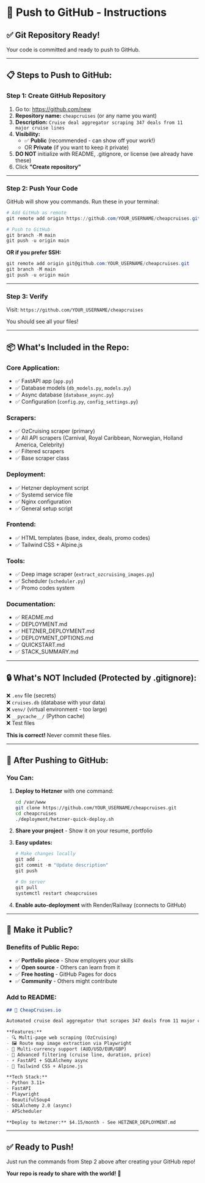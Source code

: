# 🚀 Push to GitHub - Instructions

## ✅ Git Repository Ready!

Your code is committed and ready to push to GitHub.

---

## 📋 Steps to Push to GitHub:

### **Step 1: Create GitHub Repository**

1. Go to: https://github.com/new
2. **Repository name:** `cheapcruises` (or any name you want)
3. **Description:** `Cruise deal aggregator scraping 347 deals from 11 major cruise lines`
4. **Visibility:** 
   - ✅ **Public** (recommended - can show off your work!)
   - OR **Private** (if you want to keep it private)
5. **DO NOT** initialize with README, .gitignore, or license (we already have these)
6. Click **"Create repository"**

---

### **Step 2: Push Your Code**

GitHub will show you commands. Run these in your terminal:

```powershell
# Add GitHub as remote
git remote add origin https://github.com/YOUR_USERNAME/cheapcruises.git

# Push to GitHub
git branch -M main
git push -u origin main
```

**OR if you prefer SSH:**

```powershell
git remote add origin git@github.com:YOUR_USERNAME/cheapcruises.git
git branch -M main
git push -u origin main
```

---

### **Step 3: Verify**

Visit: `https://github.com/YOUR_USERNAME/cheapcruises`

You should see all your files!

---

## 📦 What's Included in the Repo:

### **Core Application:**
- ✅ FastAPI app (`app.py`)
- ✅ Database models (`db_models.py`, `models.py`)
- ✅ Async database (`database_async.py`)
- ✅ Configuration (`config.py`, `config_settings.py`)

### **Scrapers:**
- ✅ OzCruising scraper (primary)
- ✅ All API scrapers (Carnival, Royal Caribbean, Norwegian, Holland America, Celebrity)
- ✅ Filtered scrapers
- ✅ Base scraper class

### **Deployment:**
- ✅ Hetzner deployment script
- ✅ Systemd service file
- ✅ Nginx configuration
- ✅ General setup script

### **Frontend:**
- ✅ HTML templates (base, index, deals, promo codes)
- ✅ Tailwind CSS + Alpine.js

### **Tools:**
- ✅ Deep image scraper (`extract_ozcruising_images.py`)
- ✅ Scheduler (`scheduler.py`)
- ✅ Promo codes system

### **Documentation:**
- ✅ README.md
- ✅ DEPLOYMENT.md
- ✅ HETZNER_DEPLOYMENT.md
- ✅ DEPLOYMENT_OPTIONS.md
- ✅ QUICKSTART.md
- ✅ STACK_SUMMARY.md

---

## 🔒 What's NOT Included (Protected by .gitignore):

❌ `.env` file (secrets)  
❌ `cruises.db` (database with your data)  
❌ `venv/` (virtual environment - too large)  
❌ `__pycache__/` (Python cache)  
❌ Test files  

**This is correct!** Never commit these files.

---

## 🎯 After Pushing to GitHub:

### **You Can:**

1. **Deploy to Hetzner** with one command:
   ```bash
   cd /var/www
   git clone https://github.com/YOUR_USERNAME/cheapcruises.git
   cd cheapcruises
   ./deployment/hetzner-quick-deploy.sh
   ```

2. **Share your project** - Show it on your resume, portfolio

3. **Easy updates:**
   ```powershell
   # Make changes locally
   git add .
   git commit -m "Update description"
   git push
   
   # On server
   git pull
   systemctl restart cheapcruises
   ```

4. **Enable auto-deployment** with Render/Railway (connects to GitHub)

---

## 🌟 Make it Public?

### **Benefits of Public Repo:**
- ✅ **Portfolio piece** - Show employers your skills
- ✅ **Open source** - Others can learn from it
- ✅ **Free hosting** - GitHub Pages for docs
- ✅ **Community** - Others might contribute

### **Add to README:**
```markdown
## 🚢 CheapCruises.io

Automated cruise deal aggregator that scrapes 347 deals from 11 major cruise lines.

**Features:**
- 🔍 Multi-page web scraping (OzCruising)
- 🖼️ Route map image extraction via Playwright
- 💱 Multi-currency support (AUD/USD/EUR/GBP)
- 🎯 Advanced filtering (cruise line, duration, price)
- ⚡ FastAPI + SQLAlchemy async
- 🎨 Tailwind CSS + Alpine.js

**Tech Stack:**
- Python 3.11+
- FastAPI
- Playwright
- BeautifulSoup4
- SQLAlchemy 2.0 (async)
- APScheduler

**Deploy to Hetzner:** $4.15/month - See HETZNER_DEPLOYMENT.md
```

---

## ✅ Ready to Push!

Just run the commands from Step 2 above after creating your GitHub repo!

**Your repo is ready to share with the world!** 🎉


